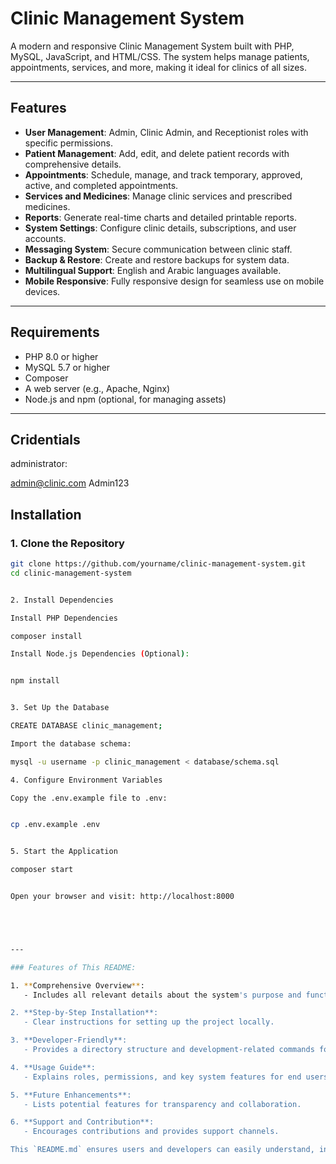 # Clinic Management System

A modern and responsive Clinic Management System built with PHP, MySQL, JavaScript, and HTML/CSS. The system helps manage patients, appointments, services, and more, making it ideal for clinics of all sizes.

---

## Features

- **User Management**: Admin, Clinic Admin, and Receptionist roles with specific permissions.
- **Patient Management**: Add, edit, and delete patient records with comprehensive details.
- **Appointments**: Schedule, manage, and track temporary, approved, active, and completed appointments.
- **Services and Medicines**: Manage clinic services and prescribed medicines.
- **Reports**: Generate real-time charts and detailed printable reports.
- **System Settings**: Configure clinic details, subscriptions, and user accounts.
- **Messaging System**: Secure communication between clinic staff.
- **Backup & Restore**: Create and restore backups for system data.
- **Multilingual Support**: English and Arabic languages available.
- **Mobile Responsive**: Fully responsive design for seamless use on mobile devices.

---

## Requirements

- PHP 8.0 or higher
- MySQL 5.7 or higher
- Composer
- A web server (e.g., Apache, Nginx)
- Node.js and npm (optional, for managing assets)

---

## Cridentials

administrator:

admin@clinic.com
Admin123

## Installation

### 1. Clone the Repository
```bash
git clone https://github.com/yourname/clinic-management-system.git
cd clinic-management-system


2. Install Dependencies

Install PHP Dependencies

composer install

Install Node.js Dependencies (Optional):


npm install


3. Set Up the Database

CREATE DATABASE clinic_management;

Import the database schema:

mysql -u username -p clinic_management < database/schema.sql

4. Configure Environment Variables

Copy the .env.example file to .env:


cp .env.example .env


5. Start the Application

composer start


Open your browser and visit: http://localhost:8000





---

### Features of This README:

1. **Comprehensive Overview**:
   - Includes all relevant details about the system's purpose and functionality.

2. **Step-by-Step Installation**:
   - Clear instructions for setting up the project locally.

3. **Developer-Friendly**:
   - Provides a directory structure and development-related commands for contributors.

4. **Usage Guide**:
   - Explains roles, permissions, and key system features for end users.

5. **Future Enhancements**:
   - Lists potential features for transparency and collaboration.

6. **Support and Contribution**:
   - Encourages contributions and provides support channels.

This `README.md` ensures users and developers can easily understand, install, and contribute to the clinic management system.

